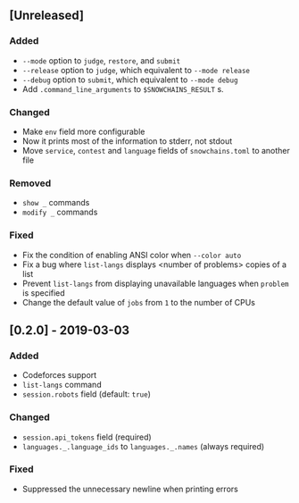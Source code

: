 ## [Unreleased]

### Added

* `--mode` option to `judge`, `restore`, and `submit`
* `--release` option to `judge`, which equivalent to `--mode release`
* `--debug` option to `submit`, which equivalent to `--mode debug`
* Add `.command_line_arguments` to `$SNOWCHAINS_RESULT` s.

### Changed

* Make `env` field more configurable
* Now it prints most of the information to stderr, not stdout
* Move `service`, `contest` and `language` fields of `snowchains.toml` to another file

### Removed

* `show _` commands
* `modify _` commands

### Fixed

* Fix the condition of enabling ANSI color when `--color auto`
* Fix a bug where `list-langs` displays &lt;number of problems&gt; copies of a list
* Prevent `list-langs` from displaying unavailable languages when `problem` is specified
* Change the default value of `jobs` from `1` to the number of CPUs

## [0.2.0] - 2019-03-03

### Added

* Codeforces support
* `list-langs` command
* `session.robots` field (default: `true`)

### Changed

* `session.api_tokens` field (required)
* `languages._.language_ids` to `languages._.names` (always required)

### Fixed

* Suppressed the unnecessary newline when printing errors
